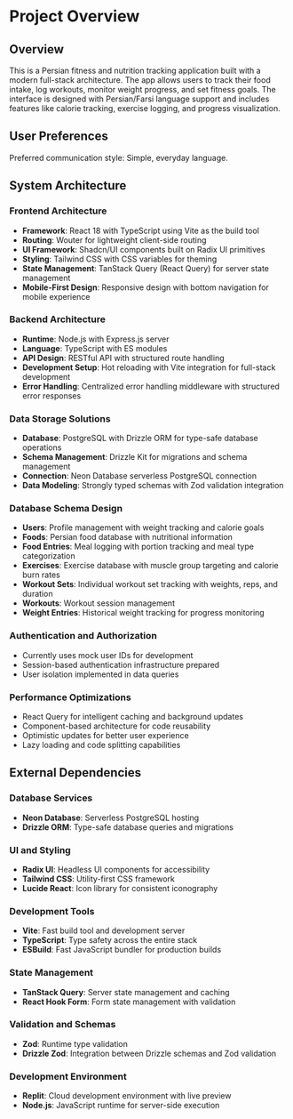 # Project Overview

## Overview

This is a Persian fitness and nutrition tracking application built with a modern full-stack architecture. The app allows users to track their food intake, log workouts, monitor weight progress, and set fitness goals. The interface is designed with Persian/Farsi language support and includes features like calorie tracking, exercise logging, and progress visualization.

## User Preferences

Preferred communication style: Simple, everyday language.

## System Architecture

### Frontend Architecture
- **Framework**: React 18 with TypeScript using Vite as the build tool
- **Routing**: Wouter for lightweight client-side routing
- **UI Framework**: Shadcn/UI components built on Radix UI primitives
- **Styling**: Tailwind CSS with CSS variables for theming
- **State Management**: TanStack Query (React Query) for server state management
- **Mobile-First Design**: Responsive design with bottom navigation for mobile experience

### Backend Architecture
- **Runtime**: Node.js with Express.js server
- **Language**: TypeScript with ES modules
- **API Design**: RESTful API with structured route handling
- **Development Setup**: Hot reloading with Vite integration for full-stack development
- **Error Handling**: Centralized error handling middleware with structured error responses

### Data Storage Solutions
- **Database**: PostgreSQL with Drizzle ORM for type-safe database operations
- **Schema Management**: Drizzle Kit for migrations and schema management
- **Connection**: Neon Database serverless PostgreSQL connection
- **Data Modeling**: Strongly typed schemas with Zod validation integration

### Database Schema Design
- **Users**: Profile management with weight tracking and calorie goals
- **Foods**: Persian food database with nutritional information
- **Food Entries**: Meal logging with portion tracking and meal type categorization
- **Exercises**: Exercise database with muscle group targeting and calorie burn rates
- **Workout Sets**: Individual workout set tracking with weights, reps, and duration
- **Workouts**: Workout session management
- **Weight Entries**: Historical weight tracking for progress monitoring

### Authentication and Authorization
- Currently uses mock user IDs for development
- Session-based authentication infrastructure prepared
- User isolation implemented in data queries

### Performance Optimizations
- React Query for intelligent caching and background updates
- Component-based architecture for code reusability
- Optimistic updates for better user experience
- Lazy loading and code splitting capabilities

## External Dependencies

### Database Services
- **Neon Database**: Serverless PostgreSQL hosting
- **Drizzle ORM**: Type-safe database queries and migrations

### UI and Styling
- **Radix UI**: Headless UI components for accessibility
- **Tailwind CSS**: Utility-first CSS framework
- **Lucide React**: Icon library for consistent iconography

### Development Tools
- **Vite**: Fast build tool and development server
- **TypeScript**: Type safety across the entire stack
- **ESBuild**: Fast JavaScript bundler for production builds

### State Management
- **TanStack Query**: Server state management and caching
- **React Hook Form**: Form state management with validation

### Validation and Schemas
- **Zod**: Runtime type validation
- **Drizzle Zod**: Integration between Drizzle schemas and Zod validation

### Development Environment
- **Replit**: Cloud development environment with live preview
- **Node.js**: JavaScript runtime for server-side execution